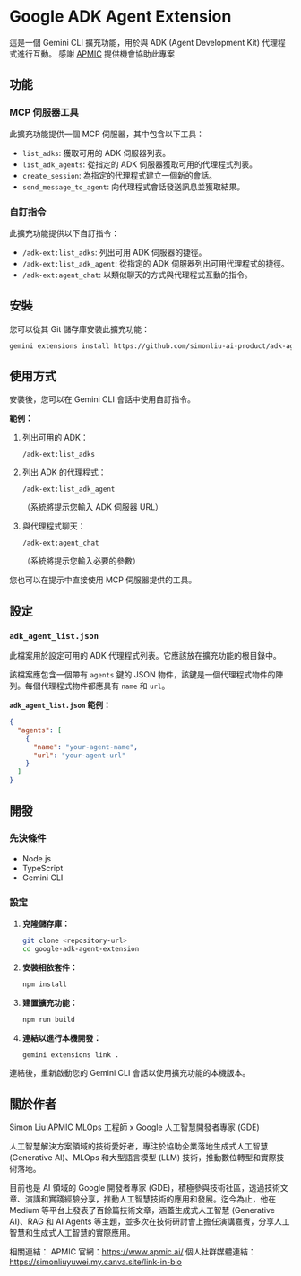 # Google ADK Agent Extension

這是一個 Gemini CLI 擴充功能，用於與 ADK (Agent Development Kit) 代理程式進行互動。
感謝 [APMIC](https://www.apmic.ai/) 提供機會協助此專案

## 功能

### MCP 伺服器工具

此擴充功能提供一個 MCP 伺服器，其中包含以下工具：

*   `list_adks`: 獲取可用的 ADK 伺服器列表。
*   `list_adk_agents`: 從指定的 ADK 伺服器獲取可用的代理程式列表。
*   `create_session`: 為指定的代理程式建立一個新的會話。
*   `send_message_to_agent`: 向代理程式會話發送訊息並獲取結果。

### 自訂指令

此擴充功能提供以下自訂指令：

*   `/adk-ext:list_adks`: 列出可用 ADK 伺服器的捷徑。
*   `/adk-ext:list_adk_agent`: 從指定的 ADK 伺服器列出可用代理程式的捷徑。
*   `/adk-ext:agent_chat`: 以類似聊天的​​方式與代理程式互動的指令。

## 安裝

您可以從其 Git 儲存庫安裝此擴充功能：

```bash
gemini extensions install https://github.com/simonliu-ai-product/adk-agent-extension
```

## 使用方式

安裝後，您可以在 Gemini CLI 會話中使用自訂指令。

**範例：**

1.  列出可用的 ADK：
    ```
    /adk-ext:list_adks
    ```

2.  列出 ADK 的代理程式：
    ```
    /adk-ext:list_adk_agent
    ```
    （系統將提示您輸入 ADK 伺服器 URL）

3.  與代理程式聊天：
    ```
    /adk-ext:agent_chat
    ```
    （系統將提示您輸入必要的參數）

您也可以在提示中直接使用 MCP 伺服器提供的工具。

## 設定

### `adk_agent_list.json`

此檔案用於設定可用的 ADK 代理程式列表。它應該放在擴充功能的根目錄中。

該檔案應包含一個帶有 `agents` 鍵的 JSON 物件，該鍵是一個代理程式物件的陣列。每個代理程式物件都應具有 `name` 和 `url`。

**`adk_agent_list.json` 範例：**

```json
{
  "agents": [
    {
      "name": "your-agent-name",
      "url": "your-agent-url"
    }
  ]
}
```

## 開發

### 先決條件

*   Node.js
*   TypeScript
*   Gemini CLI

### 設定

1.  **克隆儲存庫：**
    ```bash
    git clone <repository-url>
    cd google-adk-agent-extension
    ```

2.  **安裝相依套件：**
    ```bash
    npm install
    ```

3.  **建置擴充功能：**
    ```bash
    npm run build
    ```

4.  **連結以進行本機開發：**
    ```bash
    gemini extensions link .
    ```

連結後，重新啟動您的 Gemini CLI 會話以使用擴充功能的本機版本。

## 關於作者
Simon Liu
APMIC MLOps 工程師 x Google 人工智慧開發者專家 (GDE)

人工智慧解決方案領域的技術愛好者，專注於協助企業落地生成式人工智慧 (Generative AI)、MLOps 和大型語言模型 (LLM) 技術，推動數位轉型和實際技術落地。

目前也是 AI 領域的 Google 開發者專家 (GDE)，積極參與技術社區，透過技術文章、演講和實踐經驗分享，推動人工智慧技術的應用和發展。迄今為止，他在 Medium 等平台上發表了百餘篇技術文章，涵蓋生成式人工智慧 (Generative AI)、RAG 和 AI Agents 等主題，並多次在技術研討會上擔任演講嘉賓，分享人工智慧和生成式人工智慧的實際應用。

相關連結：
APMIC 官網：https://www.apmic.ai/
個人社群媒體連結：https://simonliuyuwei.my.canva.site/link-in-bio